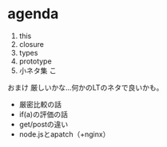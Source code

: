 # agenda

1. this 
2. closure  
3. types
4. prototype
5. 小ネタ集 こ

おまけ 厳しいかな…何かのLTのネタで良いかも。
- 厳密比較の話
- if(a)の評価の話
- get/postの違い
- node.jsとapatch（+nginx）


